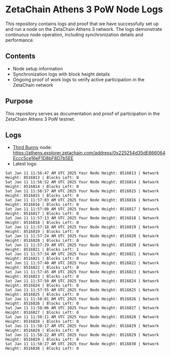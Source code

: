 # ZetaChain Athens 3 PoW Node Logs
This repository contains logs and proof that we have successfully set up and run a node on the ZetaChain Athens 3 network. The logs demonstrate continuous node operation, including synchronization details and performance.

## Contents
- Node setup information
- Synchronization logs with block height details
- Ongoing proof of work logs to verify active participation in the ZetaChain network

## Purpose
This repository serves as documentation and proof of participation in the ZetaChain Athens 3 PoW testnet.

## Logs

- [Third Bunny](https://thirdbunny.xyz/) node: https://athens.explorer.zetachain.com/address/0x225254d35dE666064Eccc5ce16eF1D8bF8D7b5EE
- Latest logs:
```
Sat Jan 11 11:56:47 AM UTC 2025 Your Node Height: 8516813 | Network Height: 8516813 | Blocks Left: 0
Sat Jan 11 11:56:52 AM UTC 2025 Your Node Height: 8516814 | Network Height: 8516814 | Blocks Left: 0
Sat Jan 11 11:56:57 AM UTC 2025 Your Node Height: 8516815 | Network Height: 8516815 | Blocks Left: 0
Sat Jan 11 11:57:03 AM UTC 2025 Your Node Height: 8516816 | Network Height: 8516816 | Blocks Left: 0
Sat Jan 11 11:57:08 AM UTC 2025 Your Node Height: 8516817 | Network Height: 8516817 | Blocks Left: 0
Sat Jan 11 11:57:13 AM UTC 2025 Your Node Height: 8516818 | Network Height: 8516818 | Blocks Left: 0
Sat Jan 11 11:57:18 AM UTC 2025 Your Node Height: 8516819 | Network Height: 8516819 | Blocks Left: 0
Sat Jan 11 11:57:24 AM UTC 2025 Your Node Height: 8516820 | Network Height: 8516820 | Blocks Left: 0
Sat Jan 11 11:57:29 AM UTC 2025 Your Node Height: 8516820 | Network Height: 8516821 | Blocks Left: 1
Sat Jan 11 11:57:34 AM UTC 2025 Your Node Height: 8516821 | Network Height: 8516821 | Blocks Left: 0
Sat Jan 11 11:57:40 AM UTC 2025 Your Node Height: 8516822 | Network Height: 8516822 | Blocks Left: 0
Sat Jan 11 11:57:45 AM UTC 2025 Your Node Height: 8516823 | Network Height: 8516823 | Blocks Left: 0
Sat Jan 11 11:57:50 AM UTC 2025 Your Node Height: 8516824 | Network Height: 8516824 | Blocks Left: 0
Sat Jan 11 11:57:55 AM UTC 2025 Your Node Height: 8516825 | Network Height: 8516825 | Blocks Left: 0
Sat Jan 11 11:58:01 AM UTC 2025 Your Node Height: 8516826 | Network Height: 8516826 | Blocks Left: 0
Sat Jan 11 11:58:06 AM UTC 2025 Your Node Height: 8516827 | Network Height: 8516827 | Blocks Left: 0
Sat Jan 11 11:58:11 AM UTC 2025 Your Node Height: 8516828 | Network Height: 8516828 | Blocks Left: 0
Sat Jan 11 11:58:17 AM UTC 2025 Your Node Height: 8516829 | Network Height: 8516829 | Blocks Left: 0
Sat Jan 11 11:58:22 AM UTC 2025 Your Node Height: 8516829 | Network Height: 8516829 | Blocks Left: 0
Sat Jan 11 11:58:27 AM UTC 2025 Your Node Height: 8516830 | Network Height: 8516830 | Blocks Left: 0
```
